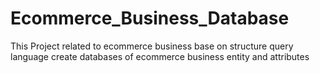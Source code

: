 # Ecommerce_Business_Database
This Project related to ecommerce business base on structure query language create databases of ecommerce business entity and attributes
